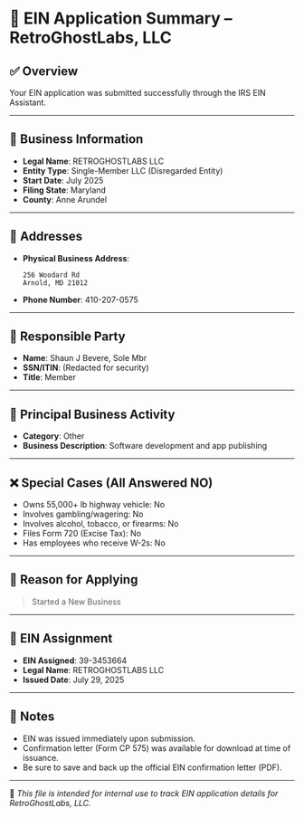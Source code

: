 # 🧾 EIN Application Summary – RetroGhostLabs, LLC

## ✅ Overview
Your EIN application was submitted successfully through the IRS EIN Assistant.

---

## 🏢 Business Information

- **Legal Name**: RETROGHOSTLABS LLC
- **Entity Type**: Single-Member LLC (Disregarded Entity)
- **Start Date**: July 2025
- **Filing State**: Maryland
- **County**: Anne Arundel

---

## 📍 Addresses

- **Physical Business Address**:  
  ```
  256 Woodard Rd  
  Arnold, MD 21012
  ```
- **Phone Number**: 410-207-0575

---

## 👤 Responsible Party

- **Name**: Shaun J Bevere, Sole Mbr
- **SSN/ITIN**: (Redacted for security)
- **Title**: Member

---

## 🧾 Principal Business Activity

- **Category**: Other
- **Business Description**: Software development and app publishing

---

## ❌ Special Cases (All Answered NO)

- Owns 55,000+ lb highway vehicle: No  
- Involves gambling/wagering: No  
- Involves alcohol, tobacco, or firearms: No  
- Files Form 720 (Excise Tax): No  
- Has employees who receive W-2s: No  

---

## 🎯 Reason for Applying

> Started a New Business

---

## 🔢 EIN Assignment

- **EIN Assigned**: 39-3453664
- **Legal Name**: RETROGHOSTLABS LLC
- **Issued Date**: July 29, 2025

---

## 📝 Notes

- EIN was issued immediately upon submission.
- Confirmation letter (Form CP 575) was available for download at time of issuance.
- Be sure to save and back up the official EIN confirmation letter (PDF).

---

📁 _This file is intended for internal use to track EIN application details for RetroGhostLabs, LLC._
